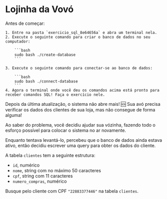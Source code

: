 # Lojinha da Vovó

Antes de começar:
        
    1. Entre na pasta `exercicio_sql_8e64656a` e abra um terminal nela.
    2. Execute o seguinte comando para criar o banco de dados no seu computador:
        
        ```bash
        sudo bash ./create-database
        ```
        
    3. Execute o seguinte comando para conectar-se ao banco de dados:
        
        ```bash
        sudo bash ./connect-database
        ```
    4. Agora o terminal onde você deu os comandos acima está pronto para receber comandos SQL! Faça o exercício nele.
        

Depois da última atualização, o sistema não abre mais! 🆘 Sua avó precisa verificar os dados dos clientes de sua loja, mas não consegue de forma alguma!

Ao saber do problema, você decidiu ajudar sua vózinha, fazendo todo o esforço possível para colocar o sistema no ar novamente.

Enquanto tentava levantá-lo, percebeu que o banco de dados ainda estava ativo, então decidiu escrever uma query para obter os dados do cliente.

A tabela `clientes` tem a seguinte estrutura:

- `id`, numérico
- `nome`, string com no máximo 50 caracteres
- `cpf`, string com 11 caracteres
- `numero_compras`, numérico

Busque pelo cliente com CPF `"22883377446"` na tabela `clientes`.
